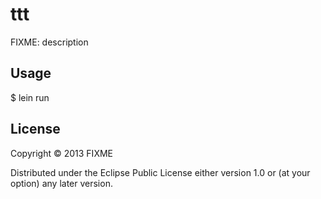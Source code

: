 # ttt

FIXME: description

## Usage

  $ lein run

## License

Copyright © 2013 FIXME

Distributed under the Eclipse Public License either version 1.0 or (at
your option) any later version.
